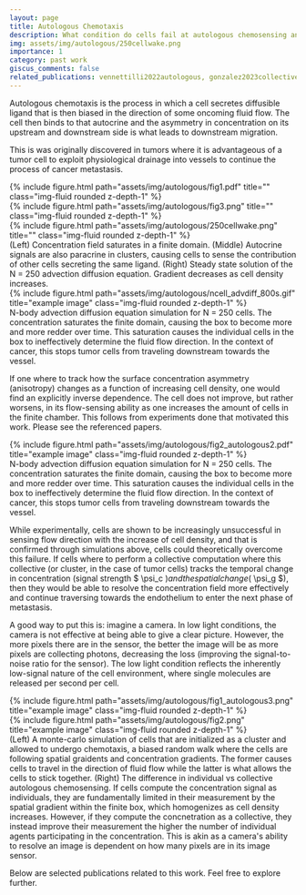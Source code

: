 ```yaml
---
layout: page
title: Autologous Chemotaxis
description: What condition do cells fail at autologous chemosensing and how that failure can be overcome 
img: assets/img/autologous/250cellwake.png
importance: 1
category: past work
giscus_comments: false
related_publications: vennettilli2022autologous, gonzalez2023collective 
---
```


Autologous chemotaxis is the process in which a cell secretes diffusible ligand that is then biased in the direction of some oncoming fluid flow. The cell then binds to that autocrine and the asymmetry in concentration on its upstream and downstream side is what leads to downstream migration. 

This is was originally discovered in tumors where it is advantageous of a tumor cell to exploit physiological drainage into vessels to continue the process of cancer metastasis. 


<div class="row">
    <div class="col-sm mt-3 mt-md-0">
        {% include figure.html path="assets/img/autologous/fig1.pdf" title="" class="img-fluid rounded z-depth-1" %}
    </div>
    <div class="col-sm mt-3 mt-md-0">
        {% include figure.html path="assets/img/autologous/fig3.png" title="" class="img-fluid rounded z-depth-1" %}
    </div>
    <div class="col-sm mt-3 mt-md-0">
        {% include figure.html path="assets/img/autologous/250cellwake.png" title="" class="img-fluid rounded z-depth-1" %}
    </div>
</div>
<div class="caption">
    (Left) Concentration field saturates in a finite domain. (Middle) Autocrine signals are also paracrine in clusters, causing cells to sense the contribution of other cells secreting the same ligand. (Right) Steady state solution of the N = 250 advection diffusion equation. Gradient decreases as cell density increases.
</div>
<div class="row">
    <div class="col-sm mt-3 mt-md-0">
        {% include figure.html path="assets/img/autologous/ncell_advdiff_800s.gif" title="example image" class="img-fluid rounded z-depth-1" %}
    </div>
</div>
<div class="caption">
    N-body advection diffusion equation simulation for N = 250 cells. The concentration saturates the finite domain, causing the box to become more and more redder over time. This saturation causes the individual cells in the box to ineffectively determine the fluid flow direction. In the context of cancer, this stops tumor cells from traveling downstream towards the vessel. 
</div>

If one where to track how the surface concentration asymmetry (anisotropy) changes as a function of increasing cell density, one would find an explicitly inverse dependence. The cell does not improve, but rather worsens, in its flow-sensing ability as one increases the amount of cells in the finite chamber. This follows from experiments done that motivated this work. Please see the referenced papers.

<div class="row">
    <div class="col-sm mt-3 mt-md-0">
        {% include figure.html path="assets/img/autologous/fig2_autologous2.pdf" title="example image" class="img-fluid rounded z-depth-1" %}
    </div>
</div>
<div class="caption">
    N-body advection diffusion equation simulation for N = 250 cells. The concentration saturates the finite domain, causing the box to become more and more redder over time. This saturation causes the individual cells in the box to ineffectively determine the fluid flow direction. In the context of cancer, this stops tumor cells from traveling downstream towards the vessel. 
</div>

While experimentally, cells are shown to be increasingly unsuccessful in sensing flow direction with the increase of cell density, and that is confirmed through simulations above, cells could theoretically overcome this failure. If cells where to perform a collective computation where this collective (or cluster, in the case of tumor cells) tracks the temporal change in concentration (signal strength $ \psi_c $) and the spatial change ($ \psi_g $), then they would be able to resolve the concentration field more effectively and continue traversing towards the endothelium to enter the next phase of metastasis. 

A good way to put this is: imagine a camera. In low light conditions, the camera is not effective at being able to give a clear picture. However, the more pixels there are in the sensor, the better the image will be as more pixels are collecting photons, decreasing the loss (improving the signal-to-noise ratio for the sensor). The low light condition reflects the inherently low-signal nature of the cell environment, where single molecules are released per second per cell. 

<div class="row justify-content-sm-center">
    <div class="col-sm-8 mt-3 mt-md-0">
        {% include figure.html path="assets/img/autologous/fig1_autologous3.png" title="example image" class="img-fluid rounded z-depth-1" %}
    </div>
    <div class="col-sm-4 mt-3 mt-md-0">
        {% include figure.html path="assets/img/autologous/fig2.png" title="example image" class="img-fluid rounded z-depth-1" %}
    </div>
</div>
<div class="caption">
    (Left) A monte-carlo simulation of cells that are initialized as a cluster and allowed to undergo chemotaxis, a biased random walk where the cells are following spatial graidents and concentration gradients. The former causes cells to travel in the direction of fluid flow while the latter is what allows the cells to stick together. (Right) The difference in individual vs collective autologous chemosensing. If cells compute the concentration signal as individuals, they are fundamentally limited in their measurement by the spatial gradient within the finite box, which homogenizes as cell density increases. However, if they compute the concnetration as a collective, they instead improve their measurement the higher the number of individual agents participating in the concentration. This is akin as a camera's ability to resolve an image is dependent on how many pixels are in its image sensor. 
</div>

Below are selected publications related to this work. Feel free to explore further. 



